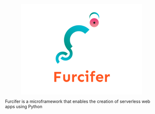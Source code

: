 <img height='300px' style='margin-left: auto; margin-right: auto; display: block' src='./logo.png'>

Furcifer is a microframework that enables the creation of serverless web apps using Python
